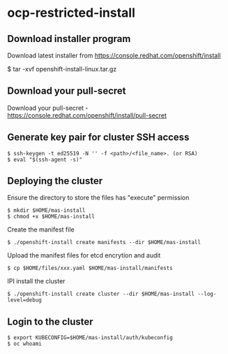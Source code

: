 # ocp-restricted-install


## Download installer program

Download latest installer from https://console.redhat.com/openshift/install

$ tar -xvf openshift-install-linux.tar.gz 

## Download your pull-secret

Download your pull-secret - https://console.redhat.com/openshift/install/pull-secret

## Generate key pair for cluster SSH access

```
$ ssh-keygen -t ed25519 -N '' -f <path>/<file_name>. (or RSA) 
$ eval "$(ssh-agent -s)"
```

## Deploying the cluster

Ensure the directory to store the files has "execute" permission

```
$ mkdir $HOME/mas-install
$ chmod +x $HOME/mas-install
```

Create the manifest file
```
$ ./openshift-install create manifests --dir $HOME/mas-install 
```

Upload the manifest files for etcd encrytion and audit
```
$ cp $HOME/files/xxx.yaml $HOME/mas-install/manifests
```

IPI install the cluster
```
$ ./openshift-install create cluster --dir $HOME/mas-install --log-level=debug

```

## Login to the cluster

```
$ export KUBECONFIG=$HOME/mas-install/auth/kubeconfig
$ oc whoami
```
